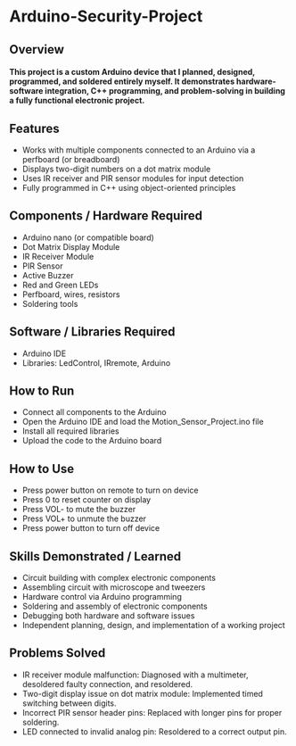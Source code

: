 # Arduino-Security-Project

## Overview
#### This project is a custom Arduino device that I planned, designed, programmed, and soldered entirely myself. It demonstrates hardware-software integration, C++ programming, and problem-solving in building a fully functional electronic project.

## Features
- Works with multiple components connected to an Arduino via a perfboard (or breadboard)
- Displays two-digit numbers on a dot matrix module
- Uses IR receiver and PIR sensor modules for input detection
- Fully programmed in C++ using object-oriented principles

## Components / Hardware Required
- Arduino nano (or compatible board)
- Dot Matrix Display Module
- IR Receiver Module
- PIR Sensor
- Active Buzzer
- Red and Green LEDs
- Perfboard, wires, resistors
- Soldering tools

## Software / Libraries Required
- Arduino IDE
- Libraries: LedControl, IRremote, Arduino
  
## How to Run
- Connect all components to the Arduino
- Open the Arduino IDE and load the Motion_Sensor_Project.ino file
- Install all required libraries
- Upload the code to the Arduino board

## How to Use
- Press power button on remote to turn on device
- Press 0 to reset counter on display
- Press VOL- to mute the buzzer
- Press VOL+ to unmute the buzzer
- Press power button to turn off device

## Skills Demonstrated / Learned
- Circuit building with complex electronic components
- Assembling circuit with microscope and tweezers
- Hardware control via Arduino programming
- Soldering and assembly of electronic components
- Debugging both hardware and software issues
- Independent planning, design, and implementation of a working project

## Problems Solved
- IR receiver module malfunction: Diagnosed with a multimeter, desoldered faulty connection, and resoldered.
- Two-digit display issue on dot matrix module: Implemented timed switching between digits.
- Incorrect PIR sensor header pins: Replaced with longer pins for proper soldering.
- LED connected to invalid analog pin: Resoldered to a correct output pin.

